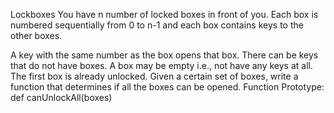 Lockboxes
You have n number of locked boxes in front of you. Each box is numbered sequentially from 0 to n-1 and each box contains keys to the other boxes.

A key with the same number as the box opens that box.
There can be keys that do not have boxes.
A box may be empty i.e., not have any keys at all.
The first box is already unlocked. Given a certain set of boxes, write a function that determines if all the boxes can be opened. Function Prototype:  def canUnlockAll(boxes)
